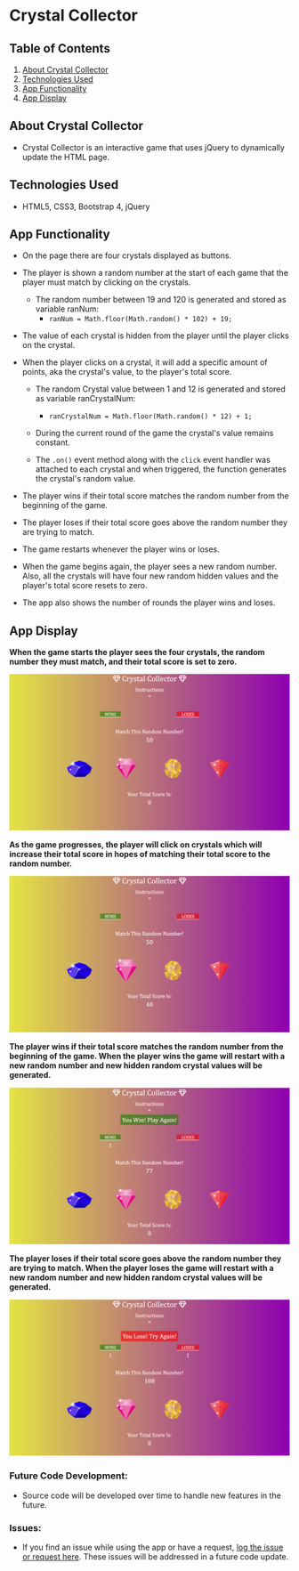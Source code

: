 # Crystal Collector

## Table of Contents 
1. [About Crystal Collector](#about)
2. [Technologies Used](#tech)
3. [App Functionality](#function)
4. [App Display](#display)

## <a name="about"></a> About Crystal Collector
* Crystal Collector is an interactive game that uses jQuery to dynamically update the HTML page. 

## <a name="tech"></a> Technologies Used
* HTML5, CSS3, Bootstrap 4, jQuery

## <a name="function"></a> App Functionality
* On the page there are four crystals displayed as buttons. 

* The player is shown a random number at the start of each game that the player must match by clicking on the crystals.
    * The random number between 19 and 120 is generated and stored as variable ranNum:
        * `ranNum = Math.floor(Math.random() * 102) + 19;`

* The value of each crystal is hidden from the player until the player clicks on the crystal.

* When the player clicks on a crystal, it will add a specific amount of points, aka the crystal's value, to the player's total score.
    * The random Crystal value between 1 and 12 is generated and stored as variable ranCrystalNum:
        * `ranCrystalNum = Math.floor(Math.random() * 12) + 1;`
    * During the current round of the game the crystal's value remains constant. 

    * The `.on()` event method along with the `click` event handler was attached to each crystal and when triggered, the function generates the crystal's random value.

* The player wins if their total score matches the random number from the beginning of the game.

* The player loses if their total score goes above the random number they are trying to match.

* The game restarts whenever the player wins or loses.

* When the game begins again, the player sees a new random number. Also, all the crystals will have four new random hidden values and the player's total score resets to zero.

* The app also shows the number of rounds the player wins and loses. 

## <a name="display"></a> App Display

**When the game starts the player sees the four crystals, the random number they must match, and their total score is set to zero.**

![Game Start](https://raw.githubusercontent.com/avakrishn/Crystal-Collector/master/assets/images/game-start.png)


**As the game progresses, the player will click on crystals which will increase their total score in hopes of matching their total score to the random number.**

![Game Progress](https://raw.githubusercontent.com/avakrishn/Crystal-Collector/master/assets/images/game-progress.png)

**The player wins if their total score matches the random number from the beginning of the game. When the player wins the game will restart with a new random number and new hidden random crystal values will be generated.**

![Game Win](https://raw.githubusercontent.com/avakrishn/Crystal-Collector/master/assets/images/game-win.png)

**The player loses if their total score goes above the random number they are trying to match. When the player loses the game will restart with a new random number and new hidden random crystal values will be generated.**

![Game Loss](https://raw.githubusercontent.com/avakrishn/Crystal-Collector/master/assets/images/game-lose.png)

### **Future Code Development:**
* Source code will be developed over time to handle new features in the future.

### **Issues:**
* If you find an issue while using the app or have a request, <a href="https://github.com/avakrishn/Crystal-Collector/issues" target="_blank">log the issue or request here</a>. These issues will be addressed in a future code update.